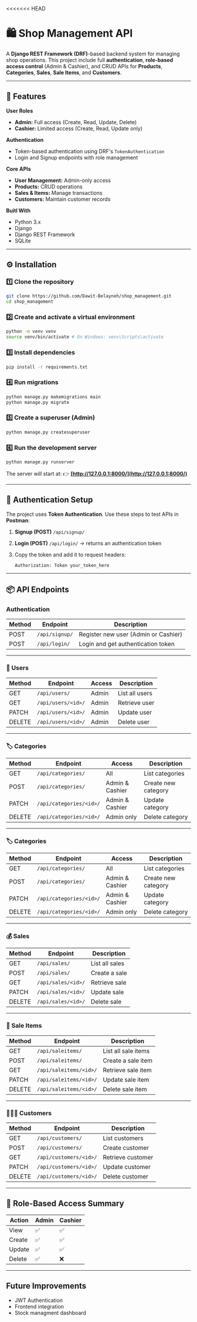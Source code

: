 <<<<<<< HEAD
# 🛍️ Shop Management API

A **Django REST Framework (DRF)**-based backend system for managing shop operations. This project include full **authentication**, **role-based access control** (Admin & Cashier), and CRUD APIs for  **Products**, **Categories**, **Sales**, **Sale Items**, and **Customers**.

---

## 🚀 Features

**User Roles**

* **Admin:** Full access (Create, Read, Update, Delete)
* **Cashier:** Limited access (Create, Read, Update only)

**Authentication**

* Token-based authentication using DRF's `TokenAuthentication`
* Login and Signup endpoints with role management

**Core APIs**

* **User Management:** Admin-only access
* **Products:** CRUD operations
* **Sales & Items:** Manage transactions
* **Customers:** Maintain customer records

**Buitl With**

* Python 3.x
* Django
* Django REST Framework
* SQLite 

 ---

 ## ⚙️ Installation

 ### 1️⃣ Clone the repository

 ```bash
 git clone https://github.com/Dawit-Belayneh/shop_management.git
 cd shop_management
 ```

 ### 2️⃣ Create and activate a virtual environment

 ```bash
 python -m venv venv
 source venv/bin/activate # On Windows: venv\Scripts\activate
 ```

 ### 3️⃣ Install dependencies

```bash
pip install -r requirements.txt
```

### 4️⃣ Run migrations

```bash
python manage.py makemigrations main
python manage.py migrate
```

### 5️⃣ Create a superuser (Admin)

```bash
python manage.py createsuperuser
```

### 6️⃣ Run the development server

```bash
python manage.py runserver
```

The server will start at:
👉 **[http://127.0.0.1:8000/](http://127.0.0.1:8000/)**

---

## 🔑 Authentication Setup

The project uses **Token Authentication**.
Use these steps to test APIs in **Postman**:

1. **Signup (POST)** `/api/signup/`
2. **Login (POST)** `/api/login/` → returns an authentication token
3. Copy the token and add it to request headers:

    ```
    Authorization: Token your_token_here
    ```

---

## 📦 API Endpoints

### Authentication

| Method | Endpoint       | Description                          |
| ------ | -------------- | ------------------------------------ |
| POST   | `/api/signup/` | Register new user (Admin or Cashier) |
| POST   | `/api/login/`  | Login and get authentication token   |

---

### 👥 Users

| Method | Endpoint           | Access | Description    |
| ------ | ------------------ | ------ | -------------- |
| GET    | `/api/users/`      | Admin  | List all users |
| GET    | `/api/users/<id>/` | Admin  | Retrieve user  |
| PATCH  | `/api/users/<id>/` | Admin  | Update user    |
| DELETE | `/api/users/<id>/` | Admin  | Delete user    |

---

### 🏷️ Categories

| Method | Endpoint                | Access          | Description         |
| ------ | ----------------------- | --------------- | ------------------- |
| GET    | `/api/categories/`      | All             | List categories     |
| POST   | `/api/categories/`      | Admin & Cashier | Create new category |
| PATCH  | `/api/categories/<id>/` | Admin & Cashier | Update category     |
| DELETE | `/api/categories/<id>/` | Admin only      | Delete category     |

---

### 🏷️ Categories

| Method | Endpoint                | Access          | Description         |
| ------ | ----------------------- | --------------- | ------------------- |
| GET    | `/api/categories/`      | All             | List categories     |
| POST   | `/api/categories/`      | Admin & Cashier | Create new category |
| PATCH  | `/api/categories/<id>/` | Admin & Cashier | Update category     |
| DELETE | `/api/categories/<id>/` | Admin only      | Delete category     |

---

### 💰 Sales

| Method | Endpoint           | Description    |
| ------ | ------------------ | -------------- |
| GET    | `/api/sales/`      | List all sales |
| POST   | `/api/sales/`      | Create a sale  |
| GET    | `/api/sales/<id>/` | Retrieve sale  |
| PATCH  | `/api/sales/<id>/` | Update sale    |
| DELETE | `/api/sales/<id>/` | Delete sale    |

---

### 🧾 Sale Items

| Method | Endpoint               | Description         |
| ------ | ---------------------- | ------------------- |
| GET    | `/api/saleitems/`      | List all sale items |
| POST   | `/api/saleitems/`      | Create a sale item  |
| GET    | `/api/saleitems/<id>/` | Retrieve sale item  |
| PATCH  | `/api/saleitems/<id>/` | Update sale item    |
| DELETE | `/api/saleitems/<id>/` | Delete sale item    |

---

### 👨‍👩‍👧 Customers

| Method | Endpoint               | Description       |
| ------ | ---------------------- | ----------------- |
| GET    | `/api/customers/`      | List customers    |
| POST   | `/api/customers/`      | Create customer   |
| GET    | `/api/customers/<id>/` | Retrieve customer |
| PATCH  | `/api/customers/<id>/` | Update customer   |
| DELETE | `/api/customers/<id>/` | Delete customer   |

---

## 🔐 Role-Based Access Summary

| Action | Admin | Cashier |
| ------ | ----- | ------- |
| View   | ✅     | ✅       |
| Create | ✅     | ✅       |
| Update | ✅     | ✅       |
| Delete | ✅     | ❌       |

---

## Future Improvements 

* JWT Authentication
* Frontend integration
* Stock managment dashboard
